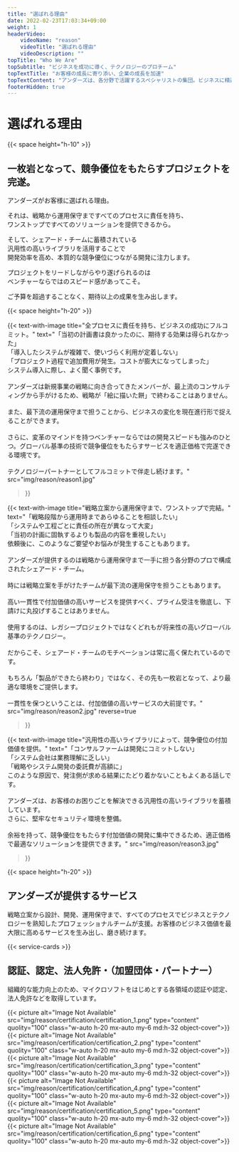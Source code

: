 ```yaml
---
title: "選ばれる理由"
date: 2022-02-23T17:03:34+09:00
weight: 1
headerVideo: 
    videoName: "reason"
    videoTitle: "選ばれる理由"
    videoDescription: ""
topTitle: "Who We Are"
topSubtitle: "ビジネスを成功に導く、テクノロジーのプロチーム"
topTextTitle: "お客様の成長に寄り添い、企業の成長を加速"
topTextContent: "アンダーズは、各分野で活躍するスペシャリストの集団。ビジネスに精通したテクノロジーのプロフェッショナルチームがビジネスの変化をキャッチし、「絵に描いた餅」にならない成功戦略を提案します。そして、グローバル基準の優れた技術を駆使し、効率よくシステム開発に着手。メンバー全員がプレイヤーとして機能する「アンダーズメソッド」で、ビジネスを成功に導くソリューションを適正価格で提供します。"
footerHidden: true
---
```


# 選ばれる理由

{{< space height="h-10" >}}

## 一枚岩となって、競争優位をもたらすプロジェクトを完遂。

アンダーズがお客様に選ばれる理由。  

それは、戦略から運用保守まですべてのプロセスに責任を持ち、  
ワンストップですべてのソリューションを提供できるから。  

そして、シェアード・チームに蓄積されている  
汎用性の高いライブラリを活用することで  
開発効率を高め、本質的な競争優位につながる開発に注力します。  

プロジェクトをリードしながらやり遂げられるのは  
ベンチャーならではのスピード感があってこそ。  

ご予算を超過することなく、期待以上の成果を生み出します。  

{{< space height="h-20" >}}

{{< text-with-image 
    title="全プロセスに責任を持ち、ビジネスの成功にフルコミット。"
    text="「当初の計画書は良かったのに、期待する効果は得られなかった」<br>「導入したシステムが複雑で、使いづらく利用が定着しない」<br>「プロジェクト過程で追加費用が発生。コストが膨大になってしまった」<br>システム導入に際し、よく聞く事例です。<br><br>アンダーズは新規事業の戦略に向き合ってきたメンバーが、最上流のコンサルティングから手がけるため、戦略が「絵に描いた餅」で終わることはありません。<br><br>また、最下流の運用保守まで担うことから、ビジネスの変化を現在進行形で捉えることができます。<br><br>さらに、変革のマインドを持つベンチャーならではの開発スピードも強みのひとつ。グローバル基準の技術で競争優位をもたらすサービスを適正価格で完遂できる環境です。<br><br>テクノロジーパートナーとしてフルコミットで伴走し続けます。"
    src="img/reason/reason1.jpg"
>}}

{{< text-with-image 
    title="戦略立案から運用保守まで、ワンストップで完結。"
    text="「戦略段階から運用時まであらゆることを相談したい」<br>「システムや工程ごとに責任の所在が異なって大変」<br>「当初の計画に固執するよりも製品の内容を重視したい」<br>依頼後に、このようなご要望やお悩みが発生することもあります。<br><br>アンダーズが提供するのは戦略から運用保守まで一手に担う各分野のプロで構成されたシェアード・チーム。<br><br>時には戦略立案を手がけたチームが最下流の運用保守を担うこともあります。<br><br>高い一貫性で付加価値の高いサービスを提供すべく、プライム受注を徹底し、下請けに丸投げすることはありません。<br><br>使用するのは、レガシープロジェクトではなくどれもが将来性の高いグローバル基準のテクノロジー。<br><br>だからこそ、シェアード・チームのモチベーションは常に高く保たれているのです。<br><br>もちろん「製品ができたら終わり」ではなく、その先も一枚岩となって、より最適な環境をご提供します。<br><br>一貫性を保つということは、付加価値の高いサービスの大前提です。"
    src="img/reason/reason2.jpg"
    reverse=true
>}}

{{< text-with-image 
    title="汎用性の高いライブラリによって、競争優位の付加価値を提供。"
    text="「コンサルファームは開発にコミットしない」<br>「システム会社は業務理解に乏しい」<br>「戦略やシステム開発の委託費が高額に」<br>このような原因で、発注側が求める結果にたどり着かないこともよくある話しです。<br><br>アンダーズは、お客様のお困りごとを解決できる汎用性の高いライブラリを蓄積しています。<br>さらに、堅牢なセキュリティ環境を整備。<br><br>余裕を持って、競争優位をもたらす付加価値の開発に集中できるため、適正価格で最適なソリューションを提供できます。"
    src="img/reason/reason3.jpg"
>}}

{{< space height="h-20" >}}

## アンダーズが提供するサービス

戦略立案から設計、開発、運用保守まで、すべてのプロセスでビジネスとテクノロジーを熟知したプロフェッショナルチームが支援。お客様のビジネス価値を最大限に高めるサービスを生み出し、磨き続けます。

{{< service-cards >}}

## 認証、認定、法人免許・（加盟団体・パートナー）

組織的な能力向上のため、マイクロソフトをはじめとする各領域の認証や認定、法人免許などを取得しています。

<div class="grid md:grid-cols-3 sm:grid-cols-2 md:gap-4 mt-10">

<div class="flex flex-col justify-center">
{{< picture alt="Image Not Available" src="img/reason/certification/certification_1.png" type="content" quolity="100" class="w-auto h-20 mx-auto my-6 md:h-32 object-cover">}}
</div>

<div class="flex flex-col justify-center">
{{< picture alt="Image Not Available" src="img/reason/certification/certification_2.png" type="content" quolity="100" class="w-auto h-20 mx-auto my-6 md:h-32 object-cover">}}
</div>

<div class="flex flex-col justify-center">
{{< picture alt="Image Not Available" src="img/reason/certification/certification_3.png" type="content" quolity="100" class="w-auto h-20 mx-auto my-6 md:h-32 object-cover">}}
</div>

<div class="flex flex-col justify-center">
{{< picture alt="Image Not Available" src="img/reason/certification/certification_4.png" type="content" quolity="100" class="w-auto h-20 mx-auto my-6 md:h-32 object-cover">}}
</div>

<div class="flex flex-col justify-center">
{{< picture alt="Image Not Available" src="img/reason/certification/certification_5.png" type="content" quolity="100" class="w-auto h-20 mx-auto my-6 md:h-32 object-cover">}}
</div>

<div class="flex flex-col justify-center">
{{< picture alt="Image Not Available" src="img/reason/certification/certification_6.png" type="content" quolity="100" class="w-auto h-20 mx-auto my-6 md:h-32 object-cover">}}
</div>


</div>